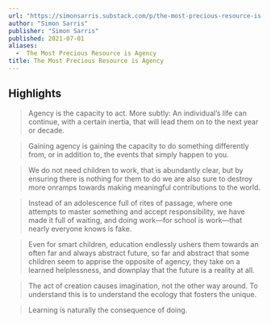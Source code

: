 ```yaml
---
url: "https://simonsarris.substack.com/p/the-most-precious-resource-is-agency"
author: "Simon Sarris"
publisher: "Simon Sarris"
published: 2021-07-01
aliases:
  -  The Most Precious Resource is Agency
title: The Most Precious Resource is Agency
---
```


## Highlights
> Agency is the capacity to act. More subtly: An individual’s life can continue, with a certain inertia, that will lead them on to the next year or decade.

> Gaining agency is gaining the capacity to do something differently from, or in addition to, the events that simply happen to you.

> We do not need children to work, that is abundantly clear, but by ensuring there is nothing for them to do we are also sure to destroy more onramps towards making meaningful contributions to the world.

> Instead of an adolescence full of rites of passage, where one attempts to master something and accept responsibility, we have made it full of waiting, and doing work—for school is work—that nearly everyone knows is fake.

> Even for smart children, education endlessly ushers them towards an often far and always abstract future, so far and abstract that some children seem to apprise the opposite of agency, they take on a learned helplessness, and downplay that the future is a reality at all.

> The act of creation causes imagination, not the other way around. To understand this is to understand the ecology that fosters the unique.

> Learning is naturally the consequence of doing.

